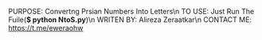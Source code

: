 PURPOSE: Convertng Prsian Numbers Into Letters\n
TO USE: Just Run The Fuile(**$ python NtoS.py**)\n
WRITEN BY: Alireza Zeraatkar\n
CONTACT ME: https://t.me/eweraohw
